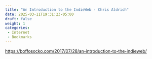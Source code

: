 ```yaml
---
title: "An Introduction to the IndieWeb - Chris Aldrich"
date: 2025-03-11T19:31:23-05:00
draft: false
weight: 1
categories:
 - Internet
 - Bookmarks
---
```


https://boffosocko.com/2017/07/28/an-introduction-to-the-indieweb/
